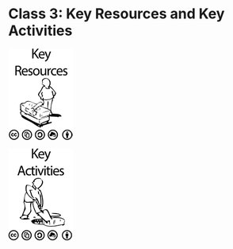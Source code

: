 # Class 3: Key Resources and Key Activities
![Key Resources](./Key-Resources-Inline.png)

![Key Activities](./Key-Activities-Inline.png)
